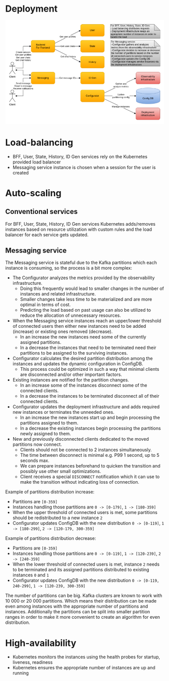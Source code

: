 # Deployment

![Deployment](images/cecochat-07-deployment.png)

# Load-balancing

* BFF, User, State, History, ID Gen services rely on the Kubernetes provided load balancer
* Messaging service instance is chosen when a session for the user is created

# Auto-scaling

## Conventional services

For BFF, User, State, History, ID Gen services Kubernetes adds/removes instances based on resource utilization with custom rules and the load balancer for each service gets updated.

## Messaging service

The Messaging service is stateful due to the Kafka partitions which each instance is consuming, so the process is a bit more complex:
* The Configurator analyzes the metrics provided by the observability infrastructure.
  - Doing this frequently would lead to smaller changes in the number of instances and related infrastructure.
  - Smaller changes take less time to be materialized and are more optimal in terms of cost.
  - Predicting the load based on past usage can also be utilized to reduce the allocation of unnecessary resources.
* When the Messaging service instances reach an upper/lower threshold of connected users then either new instances need to be added (increase) or existing ones removed (decrease).
  - In an increase the new instances need some of the currently assigned partitions.
  - In a decrease the instances that need to be terminated need their partitions to be assigned to the surviving instances.
* Configurator calculates the desired partition distribution among the instances and updates the dynamic configuration in ConfigDB.
  - This process could be optimized in such a way that minimal clients are disconnected and/or other important factors.
* Existing instances are notified for the partition changes.
  - In an increase some of the instances disconnect some of the connected clients.
  - In a decrease the instances to be terminated disconnect all of their connected clients.
* Configurator updates the deployment infrastructure and adds required new instances or terminates the unneeded ones.
  - In an increase the new instances start up and begin processing the partitions assigned to them.
  - In a decrease the existing instances begin processing the partitions newly assigned to them.
* New and previously disconnected clients dedicated to the moved partitions now connect.
  - Clients should not be connected to 2 instances simultaneously.
  - The time between disconnect is minimal e.g. P99 1 second, up to 5 seconds max.
  - We can prepare instances beforehand to quicken the transition and possibly use other small optimizations.
  - Client receives a special `DISCONNECT` notification which it can use to make the transition without indicating loss of connection.

Example of partitions distribution increase:
* Partitions are `[0-359]`
* Instances handling those partitions are `0 -> [0-179]`, `1 -> [180-359]`
* When the upper threshold of connected users is met, some partitions should be redistributed to a new instance `2`
* Configurator updates ConfigDB with the new distribution `0 -> [0-119]`, `1 -> [180-299]`, `2 -> [120-179, 300-359]`

Example of partitions distribution decrease:
* Partitions are `[0-359]`
* Instances handling those partitions are `0 -> [0-119]`, `1 -> [120-239]`, `2 -> [240-359]`
* When the lower threshold of connected users is met, instance `2` needs to be terminated and its assigned partitions distributed to existing instances `0` and `1`
* Configurator updates ConfigDB with the new distribution `0 -> [0-119, 240-299]`, `1 -> [120-239, 300-359]`

The number of partitions can be big. Kafka clusters are known to work with 10 000 or 20 000 partitions. Which means their distribution can be made even among instances with the appropriate number of partitions and instances. Additionally the partitions can be split into smaller partition ranges in order to make it more convenient to create an algorithm for even distribution.

# High-availability

* Kubernetes monitors the instances using the health probes for startup, liveness, readiness
* Kubernetes ensures the appropriate number of instances are up and running
